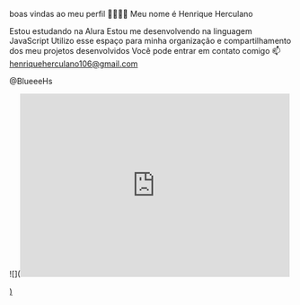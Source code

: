boas vindas ao meu perfil 🐱‍👤🐱‍👤
Meu nome é Henrique Herculano

Estou estudando na Alura
Estou me desenvolvendo na linguagem JavaScript
Utilizo esse espaço para minha organização e compartilhamento dos meu projetos desenvolvidos
Você pode entrar em contato comigo 📫
henriqueherculano106@gmail.com

@BlueeeHs

![](<iframe src="https://giphy.com/embed/3o72F8t9TDi2xVnxOE" width="480" height="327" frameBorder="0" class="giphy-embed" allowFullScreen></iframe><p><a href="https://giphy.com/gifs/shocked-monkey-stunned-3o72F8t9TDi2xVnxOE">)
